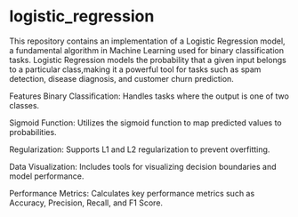 # logistic_regression
This repository contains an implementation of a Logistic Regression model, a fundamental algorithm in Machine Learning used for binary classification tasks. Logistic Regression models the probability that a given input belongs to a particular class,making it a powerful tool for tasks such as spam detection, disease diagnosis, and customer churn prediction.

Features
Binary Classification: Handles tasks where the output is one of two classes.

Sigmoid Function: Utilizes the sigmoid function to map predicted values to probabilities.

Regularization: Supports L1 and L2 regularization to prevent overfitting.

Data Visualization: Includes tools for visualizing decision boundaries and model performance.

Performance Metrics: Calculates key performance metrics such as Accuracy, Precision, Recall, and F1 Score.
